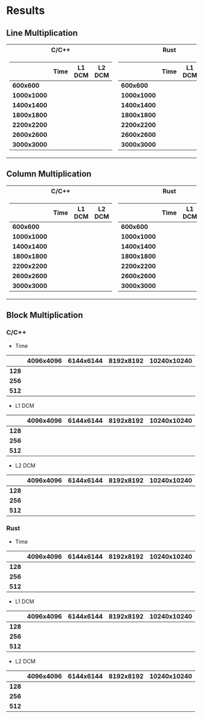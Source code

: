 # Results 

## Line Multiplication

<table>
<tr><th> C/C++ </th><th> Rust </th></tr>
<tr><td>

|               | Time  | L1 DCM | L2 DCM |
|--|--|--|--|
| **600x600** |   |
| **1000x1000** | |
| **1400x1400** | |
| **1800x1800** | |
| **2200x2200** | |
| **2600x2600** | |
| **3000x3000** | |

</td><td>

|               | Time  | L1 DCM | L2 DCM |
|--|--|--|--|
| **600x600** |   |
| **1000x1000** | |
| **1400x1400** | |
| **1800x1800** | |
| **2200x2200** | |
| **2600x2600** | |
| **3000x3000** | |

</td></tr> </table>


## Column Multiplication


<table>
<tr><th> C/C++ </th><th> Rust </th></tr>
<tr><td>

|               | Time  | L1 DCM | L2 DCM |
|--|--|--|--|
| **600x600** |   |
| **1000x1000** | |
| **1400x1400** | |
| **1800x1800** | |
| **2200x2200** | |
| **2600x2600** | |
| **3000x3000** | |

</td><td>

|               | Time  | L1 DCM | L2 DCM |
|--|--|--|--|
| **600x600** |   |
| **1000x1000** | |
| **1400x1400** | |
| **1800x1800** | |
| **2200x2200** | |
| **2600x2600** | |
| **3000x3000** | |

</td></tr> </table>

## Block Multiplication
 
### **C/C++**

- Time

|      | 4096x4096  | 6144x6144  | 8192x8192  | 10240x10240 |
|------|-------|-------|-------|-------|
|  **128** |       |       |       |       |
|  **256** |       |       |       |       |
|  **512** |       |       |       |       |

- L1 DCM

|      | 4096x4096  | 6144x6144  | 8192x8192  | 10240x10240 |
|------|-------|-------|-------|-------|
|  **128** |       |       |       |       |
|  **256** |       |       |       |       |
|  **512** |       |       |       |       |

- L2 DCM

|      | 4096x4096  | 6144x6144  | 8192x8192  | 10240x10240 |
|------|-------|-------|-------|-------|
|  **128** |       |       |       |       |
|  **256** |       |       |       |       |
|  **512** |       |       |       |       |


### **Rust**
     

- Time

|      | 4096x4096  | 6144x6144  | 8192x8192  | 10240x10240 |
|------|-------|-------|-------|-------|
|  **128** |       |       |       |       |
|  **256** |       |       |       |       |
|  **512** |       |       |       |       |

- L1 DCM

|      | 4096x4096  | 6144x6144  | 8192x8192  | 10240x10240 |
|------|-------|-------|-------|-------|
|  **128** |       |       |       |       |
|  **256** |       |       |       |       |
|  **512** |       |       |       |       |

- L2 DCM

|      | 4096x4096  | 6144x6144  | 8192x8192  | 10240x10240 |
|------|-------|-------|-------|-------|
|  **128** |       |       |       |       |
|  **256** |       |       |       |       |
|  **512** |       |       |       |       |